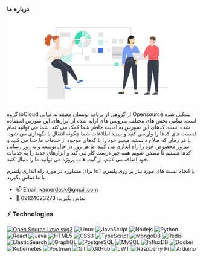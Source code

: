 ### درباره ما

![](asset/backend-2.svg)

گروه ioCloud از گروهی از برنامه نویسان معتقد به مبانی Opensource تشکیل شده است. تمامی بخش های مختلف سرویس های ارایه شده از ابزارهای اپن سورس استفاده شده است.
کدهای اپن سورس به امنیت خاطر شما کمک می کند. شما می توانید تمام قسمت های کدها را وارسی کنید و ببینید اطلاعات شما چگونه انتقال یا نگهداری می شود. یا هر زمان که صلاح دانستید مسیر خود را با کدهای موجود از خدمات ما جدا می کنید و سرور مخصوص خود را راه اندازی می کنید.
ما هر روز در حال توسعه و به روز رسانی کدها هستیم تا مطمٔن شویم همه چیز درست کار می کند و ابزارهای جدید را به خدمات خود اضافه می کنیم. از گیت هاب پروژه می توانید ما را دنبال کنید.

برای مشاوره در مورد راه اندازی پلتفرم IoT  یا انجام تست های مورد نیاز بر روی پلتفرم با ما تماس بگیرید.



- 📫 Email: kamerdack@gmail.com
- 💬 تماس بگیرید: 09124023273

### ⚡ Technologies
[![Open Source Love svg3](https://badges.frapsoft.com/os/v3/open-source.svg?v=103)](https://github.com/ellerbrock/open-source-badges/)
![Linux](https://img.shields.io/badge/Linux-FCC624?style=for-the-badge&logo=linux&logoColor=black)
![JavaScript](https://img.shields.io/badge/-JavaScript-black?style=flat-square&logo=javascript)
![Nodejs](https://img.shields.io/badge/-Nodejs-black?style=flat-square&logo=Node.js)
![Python](https://img.shields.io/badge/-Python-black?style=flat-square&logo=Python)
![React](https://img.shields.io/badge/-React-black?style=flat-square&logo=react)
![Java](https://img.shields.io/badge/-java-E34A86?style=flat-square&logo=java)
![HTML5](https://img.shields.io/badge/-HTML5-E34F26?style=flat-square&logo=html5&logoColor=white)
![CSS3](https://img.shields.io/badge/-CSS3-1572B6?style=flat-square&logo=css3)
![TypeScript](https://img.shields.io/badge/-TypeScript-007ACC?style=flat-square&logo=typescript)
![MongoDB](https://img.shields.io/badge/-MongoDB-black?style=flat-square&logo=mongodb)
![Redis](https://img.shields.io/badge/-Redis-black?style=flat-square&logo=Redis)
![ElasticSearch](https://img.shields.io/badge/-ElasticSearch-005571?style=flat-square&logo=elasticsearch)
![GraphQL](https://img.shields.io/badge/-GraphQL-E10098?style=flat-square&logo=graphql)
![PostgreSQL](https://img.shields.io/badge/-PostgreSQL-336791?style=flat-square&logo=postgresql)
![MySQL](https://img.shields.io/badge/-MySQL-black?style=flat-square&logo=mysql)
![InfluxDB](https://img.shields.io/badge/InfluxDB-22ADF6?style=for-the-badge&logo=InfluxDB&logoColor=white)
![Docker](https://img.shields.io/badge/-Docker-black?style=flat-square&logo=docker)
![Kubernetes](https://img.shields.io/badge/kubernetes-%23326ce5.svg?style=for-the-badge&logo=kubernetes&logoColor=white)
![Postman](https://img.shields.io/badge/Postman-FF6C37?style=for-the-badge&logo=postman&logoColor=white)
![Git](https://img.shields.io/badge/-Git-black?style=flat-square&logo=git)
![GitHub](https://img.shields.io/badge/-GitHub-181717?style=flat-square&logo=github)
![JWT](https://img.shields.io/badge/JWT-black?style=for-the-badge&logo=JSON%20web%20tokens)
![Raspberry Pi](https://img.shields.io/badge/-Raspberry%20Pi-C51A4A?style=flat-square&logo=Raspberry-Pi)
![Arduino](https://img.shields.io/badge/-Arduino-00979D?style=for-the-badge&logo=Arduino&logoColor=white)

